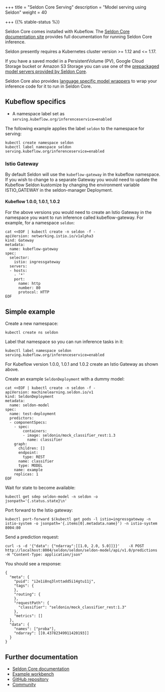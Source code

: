 +++
title = "Seldon Core Serving"
description = "Model serving using Seldon"
weight = 40
                    
+++
{{% stable-status %}}

Seldon Core comes installed with Kubeflow. The [Seldon Core documentation site](https://docs.seldon.io/projects/seldon-core/en/latest/) provides full documentation for running Seldon Core inference.

Seldon presently requires a Kubernetes cluster version >= 1.12 and <= 1.17.

If you have a saved model in a PersistentVolume (PV), Google Cloud Storage bucket or Amazon S3 Storage you can use one of the [prepackaged model servers provided by Seldon Core](https://docs.seldon.io/projects/seldon-core/en/latest/servers/overview.html).

Seldon Core also provides [language specific model wrappers](https://docs.seldon.io/projects/seldon-core/en/latest/wrappers/language_wrappers.html) to wrap your inference code for it to run in Seldon Core.

## Kubeflow specifics

 * A namespace label set as `serving.kubeflow.org/inferenceservice=enabled`

The following example applies the label `seldon` to the namespace for serving:

```
kubectl create namespace seldon
kubectl label namespace seldon serving.kubeflow.org/inferenceservice=enabled
```

### Istio Gateway

By default Seldon will use the `kubeflow-gateway` in the kubeflow namespace. If you wish to change to a separate Gateway you would need to update the Kubeflow Seldon kustomize by changing the environment variable ISTIO_GATEWAY in the seldon-manager Deployment.

#### Kubeflow 1.0.0, 1.0.1, 1.0.2

For the above versions you would need to create an Istio Gateway in the namespace you want to run inference called kubeflow-gateway. For example, for a namespace `seldon`:

```
cat <<EOF | kubectl create -n seldon -f -
apiVersion: networking.istio.io/v1alpha3
kind: Gateway
metadata:
  name: kubeflow-gateway
spec:
  selector:
    istio: ingressgateway
  servers:
  - hosts:
    - '*'
    port:
      name: http
      number: 80
      protocol: HTTP
EOF
```

## Simple example


Create a new namespace:

```
kubectl create ns seldon
```

Label that namespace so you can run inference tasks in it:

```
kubectl label namespace seldon serving.kubeflow.org/inferenceservice=enabled
```

For Kubeflow version 1.0.0, 1.0.1 and 1.0.2 create an Istio Gateway as shown above.

Create an example `SeldonDeployment` with a dummy model:


```
cat <<EOF | kubectl create -n seldon -f -
apiVersion: machinelearning.seldon.io/v1
kind: SeldonDeployment
metadata:
  name: seldon-model
spec:
  name: test-deployment
  predictors:
  - componentSpecs:
    - spec:
        containers:
        - image: seldonio/mock_classifier_rest:1.3
          name: classifier
    graph:
      children: []
      endpoint:
        type: REST
      name: classifier
      type: MODEL
    name: example
    replicas: 1
EOF
```

Wait for state to become available:

```
kubectl get sdep seldon-model -n seldon -o jsonpath='{.status.state}\n'
```

Port forward to the Istio gateway:

```
kubectl port-forward $(kubectl get pods -l istio=ingressgateway -n istio-system -o jsonpath='{.items[0].metadata.name}') -n istio-system 8004:80
```

Send a prediction request:

```
curl -s -d '{"data": {"ndarray":[[1.0, 2.0, 5.0]]}}'    -X POST http://localhost:8004/seldon/seldon/seldon-model/api/v1.0/predictions    -H "Content-Type: application/json"
```

You should see a response:

```
{
  "meta": {
    "puid": "i2e1i8nq3lnttadd5i14gtu11j",
    "tags": {
    },
    "routing": {
    },
    "requestPath": {
      "classifier": "seldonio/mock_classifier_rest:1.3"
    },
    "metrics": []
  },
  "data": {
    "names": ["proba"],
    "ndarray": [[0.43782349911420193]]
  }
}
```


## Further documentation

   * [Seldon Core documentation](https://docs.seldon.io/projects/seldon-core/en/latest/)
   * [Example workbench](https://docs.seldon.io/projects/seldon-core/en/latest/examples/notebooks.html)
   * [GitHub repository](https://github.com/SeldonIO/seldon-core)
   * [Community](https://docs.seldon.io/projects/seldon-core/en/latest/developer/community.html)

